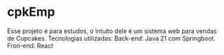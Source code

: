 # cpkEmp
Esse projeto é para estudos, o intuito dele é um sistema web para vendas de Cupcakes.
Tecnologias utilizadas:
Back-end: Java 21 com Springboot.
Fron-end: React
